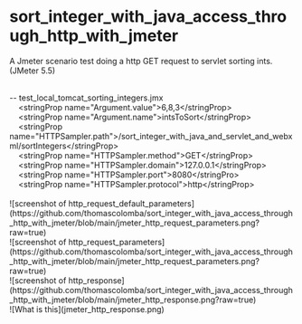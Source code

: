 # sort\_integer\_with\_java\_access\_through\_http\_with\_jmeter

A Jmeter scenario test doing a http GET request to servlet sorting ints. <br/>
(JMeter 5.5)<br/>



<br/>
-- test_local_tomcat_sorting_integers.jmx<br/>
&nbsp;&nbsp;&nbsp;&nbsp;&lt;stringProp name="Argument.value"&gt;6,8,3&lt;/stringProp&gt; <br/>
&nbsp;&nbsp;&nbsp;&nbsp;&lt;stringProp name="Argument.name"&gt;intsToSort&lt;/stringProp&gt; <br/>
&nbsp;&nbsp;&nbsp;&nbsp;&lt;stringProp name="HTTPSampler.path"&gt;/sort_integer_with_java_and_servlet_and_webxml/sortIntegers&lt;/stringProp&gt;<br/>
&nbsp;&nbsp;&nbsp;&nbsp;&lt;stringProp name="HTTPSampler.method"&gt;GET&lt;/stringProp&gt; <br/>
&nbsp;&nbsp;&nbsp;&nbsp;&lt;stringProp name="HTTPSampler.domain"&gt;127.0.0.1&lt;/stringProp&gt; <br/>
&nbsp;&nbsp;&nbsp;&nbsp;&lt;stringProp name="HTTPSampler.port"&gt;8080&lt;/stringPro&gt; <br/>
&nbsp;&nbsp;&nbsp;&nbsp;&lt;stringProp name="HTTPSampler.protocol"&gt;http&lt;/stringProp&gt; <br/>
<br/>
![screenshot of http_request_default_parameters](https://github.com/thomascolomba/sort_integer_with_java_access_through_http_with_jmeter/blob/main/jmeter_http_request_parameters.png?raw=true) <br/>
![screenshot of http_request_parameters](https://github.com/thomascolomba/sort_integer_with_java_access_through_http_with_jmeter/blob/main/jmeter_http_request_parameters.png?raw=true) <br/>
![screenshot of http_response](https://github.com/thomascolomba/sort_integer_with_java_access_through_http_with_jmeter/blob/main/jmeter_http_response.png?raw=true) <br/>
![What is this](jmeter_http_response.png)	
